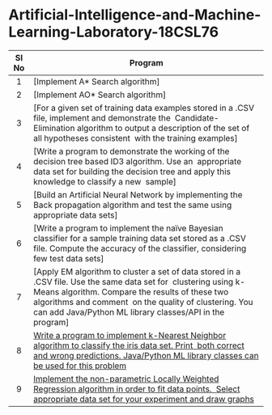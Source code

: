 # Artificial-Intelligence-and-Machine-Learning-Laboratory-18CSL76

| Sl No | Program |
| :-------------: | ------------- |
| 1 | [Implement A* Search algorithm] |
| 2 | [Implement AO* Search algorithm]  |
| 3 | [For a given set of training data examples stored in a .CSV file, implement and demonstrate the  Candidate-Elimination algorithm to output a description of the set of all hypotheses consistent  with the training examples]  |
| 4 | [Write a program to demonstrate the working of the decision tree based ID3 algorithm. Use an  appropriate data set for building the decision tree and apply this knowledge to classify a new  sample] |
| 5 | [Build an Artificial Neural Network by implementing the Back propagation algorithm and test the same using appropriate data sets]  |
| 6 | [Write a program to implement the naïve Bayesian classifier for a sample training data set stored as a .CSV file. Compute the accuracy of the classifier, considering few test data sets]  |
| 7 | [Apply EM algorithm to cluster a set of data stored in a .CSV file. Use the same data set for  clustering using k-Means algorithm. Compare the results of these two algorithms and comment  on the quality of clustering. You can add Java/Python ML library classes/API in the program]  |
| 8 | [Write a program to implement k-Nearest Neighbor algorithm to classify the iris data set. Print  both correct and wrong predictions. Java/Python ML library classes can be used for this problem](https://github.com/Sarveshp29/Artificial-Intelligence-and-Machine-Learning-Laboratory-18CSL76/tree/main/Program%208)  |
| 9 | [Implement the non-parametric Locally Weighted Regression algorithm in order to fit data points.  Select appropriate data set for your experiment and draw graphs](https://github.com/Sarveshp29/Artificial-Intelligence-and-Machine-Learning-Laboratory-18CSL76/tree/main/Program%209) |
